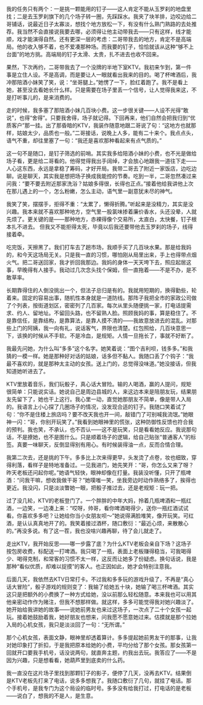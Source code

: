 我的任务只有两个：一是挑一颗能用的钉子——这人肯定不能从玉罗刹的地盘里找；二是去玉罗刹旗下的几个场子转一圈，先踩踩水。我夹了块羊排，边咬边给二哥铺话，说最近日子太寡淡，想找个地方放松一下，有没有什么熟门熟路的去处推荐。我当然不会直接说我要去哪，必须得让他主动带我去——只有这样，线才能顺，戏才能演得自然。还有更深一层的考虑：二哥带我去的地方，肯定不是高端局。他的收入够不着，也不爱凑那种场。而我要的钉子，恰恰就该从这种“够不上台面”的地方挑。高端局的钉子太滑、太贵，扎不进去也收不回来。

果然，下次再约，二哥带我去了一个没牌的半地下室KTV。我初来乍到，第一件事是立住人设。不是高调，而是要让人一眼就看出我来的目的。喝了杯啤酒后，我冲那陪酒小妹笑了笑，说：“坐哥腿上。”她愣了一下，脸红着跑了。我不是看上她，甚至没去看她长什么样。只是需要在场子里丢一个信号，让人觉得我来这，不是打听事儿的，是来消费的。

走的时候，我多塞了那陪酒小妹几百块小费。这一步很关键——人设不光得“敢说”，也得“舍得”。只要我舍得，场子就记得。下回再来，他们自然会把我归到“优质客户”那一挂。出了那昏暗的KTV，我装作随意地跟二哥说了句：“这地方也就那样，姑娘太少，品质也一般。”二哥接话，说晚上人多，能有二十来个。我点点头，语气不重，却往里塞了一句：“我还是喜欢那种看起来有点气质的。”

这一句不是随口，是钉子筛选的前哨。其实我多给陪酒小妹的小费，也不光是做给场子看，更是给二哥看的。他得觉得我出手阔绰，才会放心地跟我一道往下走——人心这东西，永远是拿稳了筹码，才好开局。我带二哥去了附近一家饭店，边吃边聊。说是聊天，其实我是想把场子换成我能控的节奏。吃到一半，二哥忽然凑过来问我：“要不要去附近那家洗浴？姑娘多得很，长得也正点。”接着他给我讲他上次在那儿遇上的一个，怎么粉嫩，怎么主动，语气里一副意犹未尽的神气。

我笑了笑，摆摆手，拒得不重：“太累了，懒得折腾。”听起来是没精力，其实是没兴趣。我本来就不喜欢那种地方，空气里一股氯味掺着廉价香水，头还没晕，人就先烦了。更关键的是——那种地方，赤裸得像个交易所，太直白，太快餐，钉子根本扎不进去。
但我又不能拒得太死，毕竟以后我还要带他去玉罗刹的场子，线得接着牵。

吃完饭，天擦黑了。我们打车去了趟市场，我顺手买了几百块水果。那是给我妈的，和今天这场局无关。只是我一直的习惯，哪怕刚从局里出来，手上也得带点烟火气。把二哥送回家，我才折回我那边。我妈的身体一天天垮下去，照应起居这事，早晚得有人接手。我动过几次念头找个保姆，但一直拖着——不是不办，是不敢草率。

长期靠得住的人倒没挑出一个，但法子总归是有的。我就用短期的，换得勤些，轮着来。固定的容易出事，随机性本身就是一道防线。那阵子我把全市的家政公司做了个列表，按街道划区，密密列了几百家。每次从里头随便挑一家，打电话提需求、约人、留地址。不留回头路，也不留熟人脸。照顾我妈的事，算是稳住了。不是靠信任，是靠结构，是靠算法，是靠人摸不清的——我故意放进去的混乱。对那些上门的阿姨，我一向有礼，说话客气，界限也清楚。红包照给，几百块意思一下，该换的时候从不手软。不是冷血，是规矩。人情一旦拖长了，事就不好断了。

我最先问她，为什么叫“多多”这个名字。她笑着说：“图个吉利呗，钱多多。”和我猜的一模一样。她是那种好对话的姑娘，话多但不黏人。我随口丢了个钩子：“我最不喜欢的，就是那种太主动的女孩。送上门的，总觉得没味道。”她没接话，但我知道她听进去了。

KTV里放着音乐，我们玩骰子，真心话大冒险。输的人喝酒，赢的人提问，规矩很简单：只能说实话。她说自己是周边县城的人，来这边本来是陪朋友玩，结果朋友先留下了，她也干上这行。我心里一动，直觉她那朋友不简单，像是带人入局的。我语言上小心探了几圈场子的情况，没发现合适的钉子。我随口笑着试了句：“你不是住楼上旅店吗？要不改天我也开一间，敲错门了可别喊我流氓。”她眼神一闪：“哥，你别开玩笑了。”我看到她眼神里的慌张，这种防御性反馈也符合我的预判。我也笑，不承认，也不否认——这不是玩笑，只是看看她反应。我说那句话，不是撩她，也不是图什么。只是顺着场子的逻辑，给自己贴张“普通客人”的标签。真要一味聊天，反倒显得别有用心。有时候装得油一点，反而合情合理。

我第二次去，还是挑的下午。多多比上次来得更早，头发烫了点卷，妆也细致，穿得利落，看样子是特地准备过。一见我进门，她先笑开：“哥，你怎么又来了呀？昨天老板还问起你呢。”她语气轻快，眼神却像在打量。我装没听懂，只开了瓶啤酒：“问我干嘛，想收我做干哥？”她噗嗤一笑，坐我旁边时动作熟络多了，挨得也更近。我没闪，只是淡淡瞥她一眼，把骰子推过去，还是老规矩：玩一把。

过了没几轮，KTV的老板登门了。一个胖胖的中年大妈，拎着几瓶啤酒和一瓶红酒，一边笑，一边凑上来：“哎呀，帅哥，看你啤酒喝得少，送你一瓶红酒试试看。你喜欢多多吧？让她给你当小女朋友呗～”她说得满脸堆笑，像开玩笑。可红酒，是认认真真地开了的。我笑着接过酒杯，随口敷衍：“最近心烦，来散散心的。”再没多说。有了这一茬，我也没啥兴趣再聊，待了会儿就走了。

走出KTV，我开始反思——哪一步露了底？为什么KTV老板会亲自下场？这场子按包房收费，标配送一打啤酒。我只喝了一瓶，表面上老板赚得稳当，可我喝得少、喝得克制，和常客的习惯不太一样，这反而让她多了份疑虑。换句话说，我是那种“看似优质，却难以捉摸”的客人。也正因如此，她才会特别注意我。

后面几天，我依然去KTV日常打卡。不过我和多多玩的游戏升级了，不再是“真心话大冒险”，骰子游戏的规则变了：我输了给她五十块，她输了喝三杯啤酒。其实这只是把额外的小费换了一种方式给她，没以前那么轻松随意。本来我也可以用其他亲密动作作为赌注，但我不想那样做。就这样，多多可能觉得我对她兴趣淡了。她开始给我讲她的故事——说她前男友也来过这场子，一次点了二十个女孩一起玩。接着她鼓励着我，她好朋友也想来，问我愿不愿意她过来。估摸就是那个拉她入局的心机女孩，我只是淡淡回了一句：“无所谓。”

那个心机女孩，表面文静，眼神里却透着算计。多多提起她前男友干的那事，让我对她印象打了折扣，于是我把原本给她的小费，平均分给了那个女孩。那女孩第一回就开口要我手机号，话没说两句，就直奔主题，约我出去玩。我答应了——不是因为兴趣，只是想看看，她葫芦里到底卖的什么药。

我一直没在这片场子里找到那颗钉子的影子，便停了几天，没再去KTV。结果倒是KTV老板先打来了电话，说多多想我了。我随口敷衍了几句，就挂了电话。那个手机号，是我专门为这个局设的临时号。多多没有给我打过，打电话的是老板——说白了，想我的不是人，是生意。




